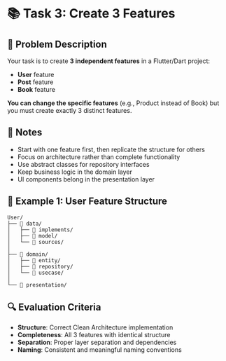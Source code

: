 # 📚 Task 3: Create 3 Features

## 🎯 Problem Description
Your task is to create **3 independent features** in a Flutter/Dart project:
- **User** feature
- **Post** feature  
- **Book** feature

**You can change the specific features** (e.g., Product instead of Book) but you must create exactly 3 distinct features.



## 📝 Notes
- Start with one feature first, then replicate the structure for others
- Focus on architecture rather than complete functionality
- Use abstract classes for repository interfaces
- Keep business logic in the domain layer
- UI components belong in the presentation layer

## 🧩 Example 1: User Feature Structure
```
User/
├── 📁 data/
│   ├── 📁 implements/    
│   ├── 📁 model/         
│   └── 📁 sources/       
│
├── 📁 domain/
│   ├── 📁 entity/        
│   ├── 📁 repository/    
│   └── 📁 usecase/       
│
└── 📁 presentation/      

```

## 🔍 Evaluation Criteria
- **Structure**: Correct Clean Architecture implementation
- **Completeness**: All 3 features with identical structure
- **Separation**: Proper layer separation and dependencies
- **Naming**: Consistent and meaningful naming conventions
